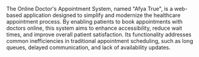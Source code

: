 The Online Doctor's Appointment System,  named "Afya True", is a web-based application designed to simplify and modernize the healthcare appointment process. By enabling patients to book appointments with doctors online, this system aims to enhance accessibility, reduce wait times, and improve overall patient satisfaction. Its functionality addresses common inefficiencies in traditional appointment scheduling, such as long queues, delayed communication, and lack of availability updates.
